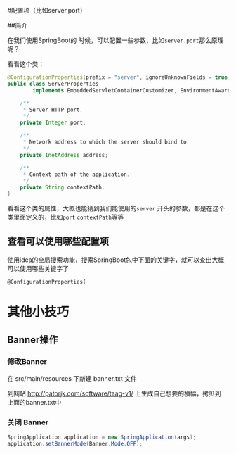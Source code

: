 #配置项（比如server.port）

##简介

在我们使用SpringBoot的 时候，可以配置一些参数，比如`server.port`那么原理呢？

看看这个类：

```java
@ConfigurationProperties(prefix = "server", ignoreUnknownFields = true)
public class ServerProperties
		implements EmbeddedServletContainerCustomizer, EnvironmentAware, Ordered {

	/**
	 * Server HTTP port.
	 */
	private Integer port;

	/**
	 * Network address to which the server should bind to.
	 */
	private InetAddress address;

	/**
	 * Context path of the application.
	 */
	private String contextPath;
}
```

看看这个类的属性，大概也能猜到我们能使用的`server` 开头的参数，都是在这个类里面定义的，比如`port` `contextPath`等等

## 查看可以使用哪些配置项

使用idea的全局搜索功能，搜索SpringBoot包中下面的关键字，就可以查出大概可以使用哪些关键字了

`@ConfigurationProperties(`



# 其他小技巧

## Banner操作

### 修改Banner

在 src/main/resources 下新建 banner.txt 文件

到网站 <http://patorjk.com/software/taag-v1/> 上生成自己想要的横幅，拷贝到 上面的banner.txt中

### 关闭 Banner

```java
SpringApplication application = new SpringApplication(args);
application.setBannerMode(Banner.Mode.OFF);
```



